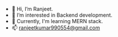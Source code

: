 - 👋 Hi, I’m Ranjeet.
- 👀 I’m interested in Backend development.
- 🌱 Currently, I'm learning MERN stack.
- 📫 ranjeetkumar990554@gmail.com


<!---
ranjeetkumar4941/ranjeetkumar4941 is a ✨ special ✨ repository because its `README.md` (this file) appears on your GitHub profile.
You can click the Preview link to take a look at your changes.
--->
